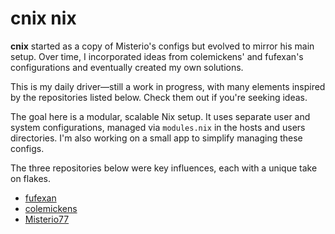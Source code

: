 # cnix nix

**cnix** started as a copy of Misterio's configs but evolved to mirror his main
setup. Over time, I incorporated ideas from colemickens' and fufexan's
configurations and eventually created my own solutions.

This is my daily driver—still a work in progress, with many elements inspired by
the repositories listed below. Check them out if you're seeking ideas.

The goal here is a modular, scalable Nix setup. It uses separate user and system
configurations, managed via `modules.nix` in the hosts and users directories.
I'm also working on a small app to simplify managing these configs.

The three repositories below were key influences, each with a unique take on
flakes.

- [fufexan](https://github.com/fufexan/dotfiles.git)
- [colemickens](https://github.com/colemickens/nixcfg.git)
- [Misterio77](https://github.com/Misterio77/nix-config.git)
